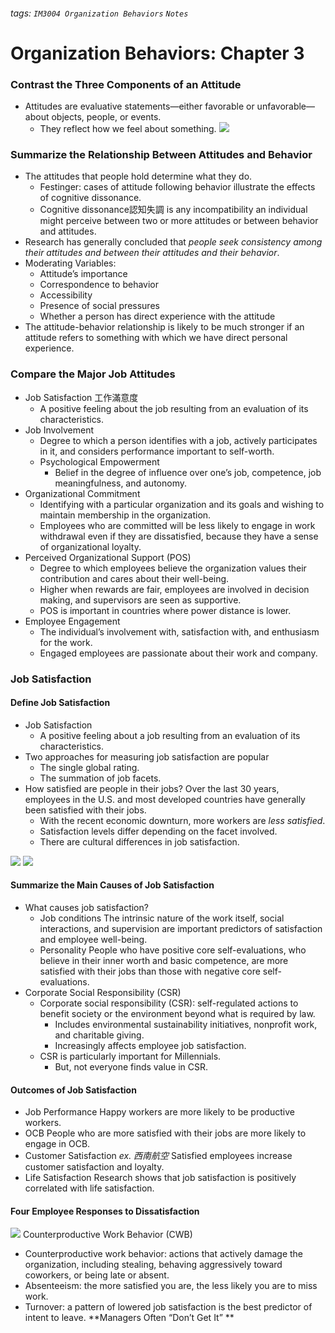 ###### tags: `IM3004 Organization Behaviors` `Notes`
# Organization Behaviors: Chapter 3
### Contrast the Three Components of an Attitude 
* Attitudes are evaluative statements—either favorable or unfavorable—about objects, people, or events.
    * They reflect how we feel about something.
![](https://i.imgur.com/KR5WQyN.png)


### Summarize the Relationship Between Attitudes and Behavior 
* The attitudes that people hold determine what they do.
    * Festinger: cases of attitude following behavior illustrate the effects of cognitive dissonance.
    * Cognitive dissonance認知失調 is any incompatibility an individual might perceive between two or more attitudes or between behavior and attitudes.
* Research has generally concluded that *people seek consistency among their attitudes and between their attitudes and their behavior*.
* Moderating Variables:
    * Attitude’s importance
    * Correspondence to behavior
    * Accessibility
    * Presence of social pressures
    * Whether a person has direct experience with the attitude
* The attitude-behavior relationship is likely to be much stronger if an attitude refers to something with which we have direct personal experience.


### Compare the Major Job Attitudes
* Job Satisfaction 工作滿意度
    * A positive feeling about the job resulting from an evaluation of its characteristics.
* Job Involvement
    * Degree to which a person identifies with a job, actively participates in it, and considers performance important to self-worth.
    * Psychological Empowerment
        * Belief in the degree of influence over one’s job, competence, job meaningfulness, and autonomy.
* Organizational Commitment
    * Identifying with a particular organization and its goals and wishing to maintain membership in the organization.
    * Employees who are committed will be less likely to engage in work withdrawal even if they are dissatisfied, because they have a sense of organizational loyalty.
* Perceived Organizational Support (POS)
    * Degree to which employees believe the organization values their contribution and cares about their well-being.
    * Higher when rewards are fair, employees are involved in decision making, and supervisors are seen as supportive.
    * POS is important in countries where power distance is lower.
* Employee Engagement
    * The individual’s involvement with, satisfaction with, and enthusiasm for the work.
    * Engaged employees are passionate about their work and company.


### Job Satisfaction 
#### Define Job Satisfaction 
* Job Satisfaction
    * A positive feeling about a job resulting from an evaluation of its characteristics.
* Two approaches for measuring job satisfaction are popular
    * The single global rating.
    * The summation of job facets.
* How satisfied are people in their jobs? 
Over the last 30 years, employees in the U.S. and most developed countries have generally been satisfied with their jobs.
    * With the recent economic downturn, more workers are *less satisfied*.
    * Satisfaction levels differ depending on the facet involved.
    * There are cultural differences in job satisfaction.
    
![](https://i.imgur.com/FYfgPfq.png)
![](https://i.imgur.com/wi09SZf.png)

#### Summarize the Main Causes of Job Satisfaction 
* What causes job satisfaction?
    * Job conditions
        The intrinsic nature of the work itself, social interactions, and supervision are important predictors of satisfaction and employee well-being.
    * Personality
        People who have positive core self-evaluations, who believe in their inner worth and basic competence, are more satisfied with their jobs than those with negative core self-evaluations.
* Corporate Social Responsibility (CSR)
    * Corporate social responsibility (CSR): self-regulated actions to benefit society or the environment beyond what is required by law.
        * Includes environmental sustainability initiatives, nonprofit work, and charitable giving.
        * Increasingly affects employee job satisfaction.
    * CSR is particularly important for Millennials.
        * But, not everyone finds value in CSR.

#### Outcomes of Job Satisfaction
* Job Performance
    Happy workers are more likely to be productive workers.
* OCB
    People who are more satisfied with their jobs are more likely to engage in OCB.
* Customer Satisfaction *ex. 西南航空*
    Satisfied employees increase customer satisfaction and loyalty.
* Life Satisfaction
    Research shows that job satisfaction is positively correlated with life satisfaction.
    
#### Four Employee Responses to Dissatisfaction
![](https://i.imgur.com/xCoq2Rk.png)
Counterproductive Work Behavior (CWB)
* Counterproductive work behavior: actions that actively damage the organization, including stealing, behaving aggressively toward coworkers, or being late or absent.
* Absenteeism: the more satisfied you are, the less likely you are to miss work.
* Turnover: a pattern of lowered job satisfaction is the best predictor of intent to leave.
**Managers Often “Don’t Get It” **








